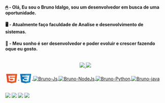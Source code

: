 #### 🖱 - Olá, Eu sou o Bruno Idalgo, sou um desenvolvedor em busca de uma oportunidade.
#### 🖥 -  Atualmente faço faculdade de Analise e desenvolvimento de sistemas.
#### 💼 - Meu sonho é ser desenvolvedor e poder evoluir e crescer fazendo oque eu gosto.

<br>


<div align="center">
  <a href="https://github.com/brunoidalgo">
  <img height="180em" src="https://github-readme-stats.vercel.app/api?username=brunoidalgo&show_icons=true&theme=dark&include_all_commits=true&count_private=true"/>
  <img height="180em" src="https://github-readme-stats.vercel.app/api/top-langs/?username=brunoidalgo&layout=compact&langs_count=7&theme=dark"/>
</div>

<div style="display: inline_block"><br>
  <img align="center" alt="Bruno-HTML" height="30" width="40" src="https://raw.githubusercontent.com/devicons/devicon/master/icons/html5/html5-original.svg">
  <img align="center" alt="Bruno-CSS" height="30" width="40" src="https://raw.githubusercontent.com/devicons/devicon/master/icons/css3/css3-original.svg">
  <img align="center" alt="Bruno-Js" height="30" width="40" src="https://cdn.jsdelivr.net/gh/devicons/devicon/icons/javascript/javascript-original.svg" />
  <img align="center" alt="Bruno-NodeJs" height="30" width="40" src="https://cdn.jsdelivr.net/gh/devicons/devicon/icons/nodejs/nodejs-original-wordmark.svg" />
  <img align="center" alt="Bruno-Python" height="30" width="40" src="https://cdn.jsdelivr.net/gh/devicons/devicon/icons/python/python-original.svg" />
  <img align="center" alt="Bruno-java" height="30" width="40" src="https://cdn.jsdelivr.net/gh/devicons/devicon/icons/java/java-original.svg" />
  
          
          
</div>
  
  ##
 
<div> 
 
  <a href="https://www.instagram.com/brunooidalgo/" target="_blank"><img src="https://img.shields.io/badge/Instagram-E4405F?style=for-the-badge&logo=instagram&logoColor=white"></a>
  <a href = "mailto:brunocorreaidalgo@gmail.com"><img src="https://img.shields.io/badge/-Gmail-%23333?style=for-the-badge&logo=gmail&logoColor=white" target="_blank"></a> 
  <a href="https://www.linkedin.com/in/bruno-corr%C3%AAa-8a73121b3/" target="_blank"><img src="https://img.shields.io/badge/-LinkedIn-%230077B5?style=for-the-badge&logo=linkedin&logoColor=white" target="_blank"></a>
   <a href="https://www.facebook.com/bruno.coreia.77" target="_blank"><img src="https://img.shields.io/badge/Facebook-1877F2?style=for-the-badge&logo=facebook&logoColor=white"></a> 
 
</div>


